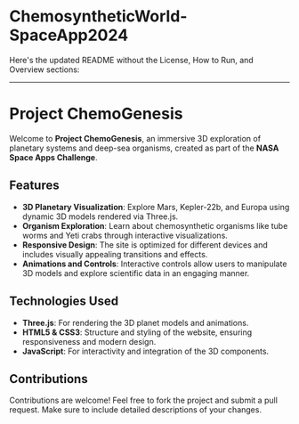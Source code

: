 # ChemosyntheticWorld-SpaceApp2024
Here's the updated README without the License, How to Run, and Overview sections:

---

# Project ChemoGenesis

Welcome to **Project ChemoGenesis**, an immersive 3D exploration of planetary systems and deep-sea organisms, created as part of the **NASA Space Apps Challenge**.

## Features

- **3D Planetary Visualization**: Explore Mars, Kepler-22b, and Europa using dynamic 3D models rendered via Three.js.
- **Organism Exploration**: Learn about chemosynthetic organisms like tube worms and Yeti crabs through interactive visualizations.
- **Responsive Design**: The site is optimized for different devices and includes visually appealing transitions and effects.
- **Animations and Controls**: Interactive controls allow users to manipulate 3D models and explore scientific data in an engaging manner.

## Technologies Used

- **Three.js**: For rendering the 3D planet models and animations.
- **HTML5 & CSS3**: Structure and styling of the website, ensuring responsiveness and modern design.
- **JavaScript**: For interactivity and integration of the 3D components.

## Contributions
Contributions are welcome! Feel free to fork the project and submit a pull request. Make sure to include detailed descriptions of your changes.
